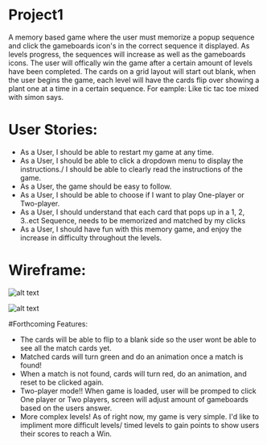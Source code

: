 # Project1

A memory based game where the user must memorize a popup sequence and click the gameboards icon's in the correct sequence it displayed. As levels progress, the sequences will increase as well as the gameboards icons. The user will offically win the game after a certain amount of levels have been completed.
The cards on a grid layout will start out blank, when the user begins the game, each level will have the cards flip over showing a plant one at a time in a certain sequence. For eample: Like tic tac toe mixed with simon says.

# User Stories:
* As a User, I should be able to restart my game at any time.
* As a User, I should be able to click a dropdown menu to display the instructions./ I should be able to clearly read the instructions of the game.
* As a User, the game should be easy to follow.
* As a User, I should be able to choose if I want to play One-player or Two-player.
* As a User, I should understand that each card that pops up in a 1, 2, 3..ect Sequence, needs to be memorized and matched by my clicks
* As a User, I should have fun with this memory game, and enjoy the increase in difficulty throughout the levels.

# Wireframe:

![alt text](https://lh3.googleusercontent.com/fjLXnacUvjRoFcMuCHD2FpXawpvr0s2pOMQutrpny-zoXLk1mExvJMpdWj3LgI04JytDLyO6hv7EvGhIJsPNS34V45KdRBYOO4cjr4p1Upuuw_zWC2B8KvDUXN-rUPUk7j53ktjZgfIeHtRbRj2aR_Gl8n3eDVoT1K1uwxKv9DcxNZsDyaQwRksnDzQ5uPPFHtEUu4nP5JzMEl6kyQFxRVuTBJwdoWviHLswWfsmWMxAkruoMxpLCPNzb65Ka7VeJ5fuJJkmFIRMAVMEAUO3YOlqaGdDNKCkh7FSPnO1Bm101Tdwf2uQudant1eAPsBk_QofuBqaOkHGUdaFkWo5H-lVbrbVcgAL8kViHcJYy3YsfzTGJ6l3ozJcJk6qnVHRYPN0Y0Q-tyi086Zkzx07pQzPqIctx8i5iGVzsWbAEWq2R8HHx-FSKIRI21Ok6YSRWrB-juvpD5Og7MnUmEnHPvrT7kc6xdLlcRKwQC4MI-RwmxTy_V-4l1cZubELbKO-dUPlT3fUSCAdhmXZpX6hUnSIdhfyOgyJ9CShh_LYkGtfUc-p6NVnZXCfiqzwaFWeRvc-T6cZSrkPQhdsR3ipI8cmvt0PjsWEeZdZx-AsMyLj3Lc4nolvXOvS5o3kdAfRCtZfqFjPSri7DxGxE2VZzFa2ik7ZjP3wUkcuyk7LeVAnZuf84xxwPT_fVxEd=w1073-h818-no?authuser=0)


![alt text](https://lh3.googleusercontent.com/eD0cfbBQTNQNp1Gq8xTwMSAB_TGasQEna5VLxTL2XQbEy4odUV8i40FqolRPpLwzH8F1VTkiFzgtlM8nT9VAQVQFNKesa-NiLOo2kixichSXnPL7Dc0dRDavivBzhAyHNteII85PIHV2Asrgn6XGs7gapm3HnyP1KvcNqNUzlL0jxDnNGMZpYCrih1YllEnA6OT3KuOrh3KNXWd5N9iAt4GtVbbuE3byj1T5HMhr2XxEVaaGgOR8YW6nn5W0fAOr6C289L2-ogdPXG5ernPqyLAciQkpHlCnZ3VTr767ouEAn-7hTzQz8H-3YZaRw-O7X5e5Xps5JNOTpUSHPIVl177pD17Bfoij-v3CWMAO8Na1pOsMdOazl_29-SIiSqNUF-OtFqoomjNN5ynb74waePA6n0rlEfrARrxMiGpJsRGCXobx8R3LMb04A0Qwe0cCw83vgNdLPQbQAm2yGbAF1BrUIKpyWv5-ECcIaC1qs2X4irFjkSMbWV5hS5a4NnhFUdFThrpBUReeveasEHVb9TXwkHJzGUWc05TdjaP1IwCxlA2ns1mJinRfN5MbAdOfKoiIkUgzBQW41QUTn6pc-vhJ33fEgS-CkfArbvjJpgKPsq7gODqGz1e9vfJlkNrpoYJXz8AIYNZIxdhu2CBSKKP1uVocPFKLClAl-00Y1IBx23t_ZssdSRBT6j8q=w1087-h818-no?authuser=0)


#Forthcoming Features:
* The cards will be able to flip to a blank side so the user wont be able to see all the match cards yet.
* Matched cards will turn green and do an animation once a match is found!
* When a match is not found, cards will turn red, do an animation, and reset to be clicked again.
* Two-player mode!! When game is loaded, user will be promped to click One player or Two players, screen will adjust amount of gameboards based on the users answer.
* More complex levels! As of right now, my game is very simple. I'd like to impliment more difficult levels/ timed levels to gain points to show users their scores to reach a Win.

